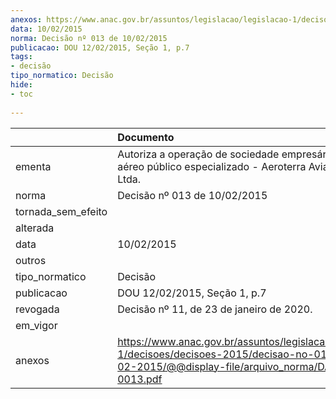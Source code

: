 ```yaml
---
anexos: https://www.anac.gov.br/assuntos/legislacao/legislacao-1/decisoes/decisoes-2015/decisao-no-013-de-10-02-2015/@@display-file/arquivo_norma/DA2015-0013.pdf
data: 10/02/2015
norma: Decisão nº 013 de 10/02/2015
publicacao: DOU 12/02/2015, Seção 1, p.7
tags:
- decisão
tipo_normatico: Decisão
hide: 
- toc 
 
---
```


|                    | Documento                                                                                                                                                 |
|:-------------------|:----------------------------------------------------------------------------------------------------------------------------------------------------------|
| ementa             | Autoriza a operação de sociedade empresária de serviço aéreo público especializado - Aeroterra Aviação Agrícola Ltda.                                     |
| norma              | Decisão nº 013 de 10/02/2015                                                                                                                              |
| tornada_sem_efeito |                                                                                                                                                           |
| alterada           |                                                                                                                                                           |
| data               | 10/02/2015                                                                                                                                                |
| outros             |                                                                                                                                                           |
| tipo_normatico     | Decisão                                                                                                                                                   |
| publicacao         | DOU 12/02/2015, Seção 1, p.7                                                                                                                              |
| revogada           | Decisão nº 11, de 23 de janeiro de 2020.                                                                                                                  |
| em_vigor           |                                                                                                                                                           |
| anexos             | https://www.anac.gov.br/assuntos/legislacao/legislacao-1/decisoes/decisoes-2015/decisao-no-013-de-10-02-2015/@@display-file/arquivo_norma/DA2015-0013.pdf |